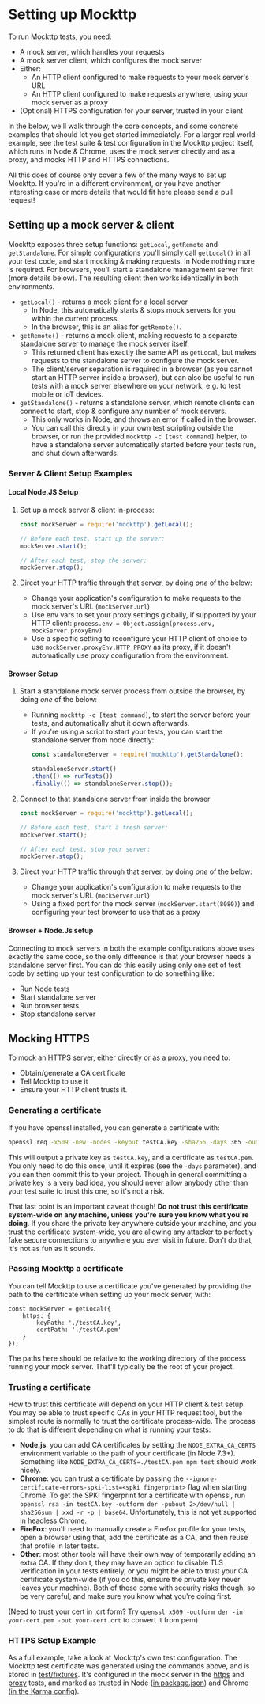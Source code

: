 # Setting up Mockttp

To run Mockttp tests, you need:

* A mock server, which handles your requests
* A mock server client, which configures the mock server
* Either:
    - An HTTP client configured to make requests to your mock server's URL
    - An HTTP client configured to make requests anywhere, using your mock server as a proxy
* (Optional) HTTPS configuration for your server, trusted in your client

In the below, we'll walk through the core concepts, and some concrete examples that should let you get started immediately. For a larger real world example, see the test suite & test configuration in the Mockttp project itself, which runs in Node & Chrome, uses the mock server directly and as a proxy, and mocks HTTP and HTTPS connections.

All this does of course only cover a few of the many ways to set up Mockttp. If you're in a different environment, or you have another interesting case or more details that would fit here please send a pull request!

## Setting up a mock server & client

Mockttp exposes three setup functions: `getLocal`, `getRemote` and `getStandalone`. For simple configurations you'll simply call `getLocal()` in all your test code, and start mocking & making requests. In Node nothing more is required. For browsers, you'll start a standalone management server first (more details below). The resulting client then works identically in both environments.

* `getLocal()` - returns a mock client for a local server
    - In Node, this automatically starts & stops mock servers for you within the current process.
    - In the browser, this is an alias for `getRemote()`.
* `getRemote()` - returns a mock client, making requests to a separate standalone server to manage the mock server itself.
    - This returned client has exactly the same API as `getLocal`, but makes requests to the standalone server to configure the mock server.
    - The client/server separation is required in a browser (as you cannot start an HTTP server inside a browser), but can also be useful to run tests with a mock server elsewhere on your network, e.g. to test mobile or IoT devices.
* `getStandalone()` - returns a standalone server, which remote clients can connect to start, stop & configure any number of mock servers.
    - This only works in Node, and throws an error if called in the browser.
    - You can call this directly in your own test scripting outside the browser, or run the provided `mockttp -c [test command]` helper, to have a standalone server automatically started before your tests run, and shut down afterwards.

### Server & Client Setup Examples

#### Local Node.JS Setup

1. Set up a mock server & client in-process:
    ```typescript
    const mockServer = require('mockttp').getLocal();

    // Before each test, start up the server:
    mockServer.start();
    
    // After each test, stop the server:
    mockServer.stop();
    ```

2. Direct your HTTP traffic through that server, by doing _one_ of the below:
    * Change your application's configuration to make requests to the mock server's URL (`mockServer.url`)
    * Use env vars to set your proxy settings globally, if supported by your HTTP client: `process.env = Object.assign(process.env, mockServer.proxyEnv)`
    * Use a specific setting to reconfigure your HTTP client of choice to use `mockServer.proxyEnv.HTTP_PROXY` as its proxy, if it doesn't automatically use proxy configuration from the environment.

#### Browser Setup

1. Start a standalone mock server process from outside the browser, by doing _one_ of the below:
    * Running `mockttp -c [test command]`, to start the server before your tests, and automatically shut it down afterwards.
    * If you're using a script to start your tests, you can start the standalone server from node directly:
      ```typescript
      const standaloneServer = require('mockttp').getStandalone();

      standaloneServer.start()
      .then(() => runTests())
      .finally(() => standaloneServer.stop());
      ```
2. Connect to that standalone server from inside the browser
    ```typescript
    const mockServer = require('mockttp').getLocal();

    // Before each test, start a fresh server:
    mockServer.start();
    
    // After each test, stop your server:
    mockServer.stop();
    ```

3. Direct your HTTP traffic through that server, by doing _one_ of the below:
    * Change your application's configuration to make requests to the mock server's URL (`mockServer.url`)
    * Using a fixed port for the mock server (`mockServer.start(8080)`) and configuring your test browser to use that as a proxy

#### Browser + Node.Js setup

Connecting to mock servers in both the example configurations above uses exactly the same code, so the only difference is that your browser needs a standalone server first. You can do this easily using only one set of test code by setting up your test configuration to do something like:

* Run Node tests
* Start standalone server
* Run browser tests
* Stop standalone server

## Mocking HTTPS

To mock an HTTPS server, either directly or as a proxy, you need to:

* Obtain/generate a CA certificate
* Tell Mockttp to use it
* Ensure your HTTP client trusts it.

### Generating a certificate

If you have openssl installed, you can generate a certificate with:

```bash
openssl req -x509 -new -nodes -keyout testCA.key -sha256 -days 365 -out testCA.pem -subj '/CN=Mockttp Testing CA - DO NOT TRUST'
```

This will output a private key as `testCA.key`, and a certificate as `testCA.pem`. You only need to do this once,
until it expires (see the `-days` parameter), and you can then commit this to your project. Though in general
committing a private key is a very bad idea, you should never allow anybody other than your test suite to trust this one,
so it's not a risk.

That last point is an important caveat though! **Do not trust this certificate system-wide on any machine, unless you're sure you know what you're doing**. If you share the private key anywhere outside your machine, and you trust the certificate system-wide, you are allowing any attacker to perfectly fake secure connections to anywhere you ever visit in future. Don't do that, it's not as fun as it sounds.

### Passing Mockttp a certificate

You can tell Mockttp to use a certificate you've generated by providing the path to the certificate when setting up your mock server, with:

```
const mockServer = getLocal({
    https: {
        keyPath: './testCA.key',
        certPath: './testCA.pem'
    }
});
```

The paths here should be relative to the working directory of the process running your mock server. That'll typically be the root of your project.

### Trusting a certificate

How to trust this certificate will depend on your HTTP client & test setup. You may be able to trust specific CAs in your HTTP request tool, but the simplest route is normally to trust the certificate process-wide. The process to do that is different depending on what is running your tests:

* **Node.js**: you can add CA certificates by setting the `NODE_EXTRA_CA_CERTS` environment variable to the path of your certificate (in Node 7.3+).
  Something like `NODE_EXTRA_CA_CERTS=./testCA.pem npm test` should work nicely.
* **Chrome**: you can trust a certificate by passing the `--ignore-certificate-errors-spki-list=<spki fingerprint>` flag when starting Chrome.
  To get the SPKI fingerprint for a certificate with openssl, run `openssl rsa -in testCA.key -outform der -pubout 2>/dev/null | sha256sum | xxd -r -p | base64`. Unfortunately, this is not yet supported in headless Chrome.
* **FireFox**: you'll need to manually create a Firefox profile for your tests, open a browser using that, add the certificate as a CA, and then reuse that profile in later tests.
* **Other**: most other tools will have their own way of temporarily adding an extra CA. If they don't, they may have an option to disable TLS verification in your tests entirely, or you might be able to trust your CA certificate system-wide (if you do this, ensure the private key never leaves your machine). Both of these come with security risks though, so be very careful, and make sure you know what you're doing first.

(Need to trust your cert in .crt form? Try `openssl x509 -outform der -in your-cert.pem -out your-cert.crt` to convert it from pem) 

### HTTPS Setup Example

As a full example, take a look at Mockttp's own test configuration. The Mockttp test certificate was generated using the commands above, and is stored in [test/fixtures](https://github.com/pimterry/mockttp/tree/master/test/fixtures). It's configured in the mock server in the [https](https://github.com/pimterry/mockttp/blob/master/test/integration/https.spec.ts) and [proxy](https://github.com/pimterry/mockttp/blob/master/test/integration/proxy.spec.ts) tests, and marked as trusted in Node ([in package.json](https://github.com/pimterry/mockttp/blob/master/package.json#L15)) and Chrome ([in the Karma config](https://github.com/pimterry/mockttp/blob/master/karma.conf.js#L44)).